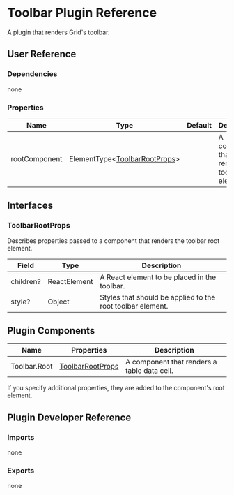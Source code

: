 # Toolbar Plugin Reference

A plugin that renders Grid's toolbar.

## User Reference

### Dependencies

none

### Properties

Name | Type | Default | Description
-----|------|---------|------------
rootComponent | ElementType&lt;[ToolbarRootProps](#toolbarrootprops)&gt; | | A component that renders the toolbar root element.

## Interfaces

### ToolbarRootProps

Describes properties passed to a component that renders the toolbar root element.

Field | Type | Description
------|------|------------
children? | ReactElement | A React element to be placed in the toolbar.
style? | Object | Styles that should be applied to the root toolbar element.

## Plugin Components

Name | Properties | Description
-----|------------|------------
Toolbar.Root | [ToolbarRootProps](#toolbarrootprops) | A component that renders a table data cell.

If you specify additional properties, they are added to the component's root element.

## Plugin Developer Reference

### Imports

none

### Exports

none
